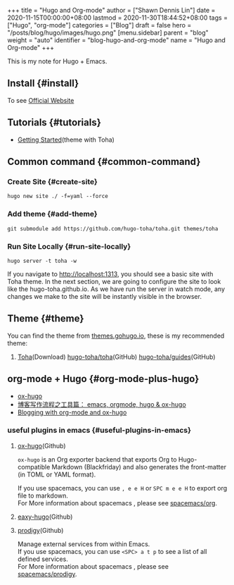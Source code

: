 +++
title = "Hugo and Org-mode"
author = ["Shawn Dennis Lin"]
date = 2020-11-15T00:00:00+08:00
lastmod = 2020-11-30T18:44:52+08:00
tags = ["Hugo", "org-mode"]
categories = ["Blog"]
draft = false
hero = "/posts/blog/hugo/images/hugo.png"
[menu.sidebar]
  parent = "blog"
  weight = "auto"
  identifier = "blog-hugo-and-org-mode"
  name = "Hugo and Org-mode"
+++

This is my note for Hugo + Emacs.  

<!--more-->


## Install {#install}

To see [Official Website](https://gohugo.io/getting-started/installing/)  


## Tutorials {#tutorials}

-   [Getting Started](https://toha-guides.netlify.app/posts/getting-started/prepare-site/)(theme with Toha)


## Common command {#common-command}


### Create Site {#create-site}

```shell
hugo new site ./ -f=yaml --force
```


### Add theme {#add-theme}

```shell
git submodule add https://github.com/hugo-toha/toha.git themes/toha
```


### Run Site Locally {#run-site-locally}

```shell
hugo server -t toha -w
```

If you navigate to <http://localhost:1313>, you should see a basic site with Toha theme. In the next section, we are going to configure the site to look like the hugo-toha.github.io. As we have run the server in watch mode, any changes we make to the site will be instantly visible in the browser.  


## Theme {#theme}

You can find the theme from [themes.gohugo.io](https://themes.gohugo.io/), these is my recommended theme:  

1.  [Toha](https://themes.gohugo.io/toha/)(Download) [hugo-toha/toha](https://github.com/hugo-toha/toha)(GitHub) [hugo-toha/guides](https://github.com/hugo-toha/guides)(GitHub)


## org-mode + Hugo {#org-mode-plus-hugo}

-   [ox-hugo](https://ox-hugo.scripter.co/)
-   [博客写作流程之工具篇： emacs, orgmode, hugo & ox-hugo](https://www.xianmin.org/post/ox-hugo/)
-   [Blogging with org-mode and ox-hugo](https://www.shanesveller.com/blog/2018/02/13/blogging-with-org-mode-and-ox-hugo/)


### useful plugins in emacs {#useful-plugins-in-emacs}

1.  [ox-hugo](https://github.com/kaushalmodi/ox-hugo/tree/f24c9bd522ae22bee2327c2b53858d0a5066707d)(Github)  
    
    `ox-hugo` is an Org exporter backend that exports Org to Hugo-compatible Markdown (Blackfriday) and also generates the front-matter (in TOML or YAML format).  
    
    If you use spacemacs, you can use `, e e H` or `SPC m e e H` to export org file to markdown.  
    For More information about spacemacs , please see [spacemacs/org](https://github.com/syl20bnr/spacemacs/tree/develop/layers/%2Bemacs/org).

2.  [eaxy-hugo](https://github.com/masasam/emacs-easy-hugo/tree/dffe165de354c2e6dc16510edad09839e69fdd35)(Github)
3.  [prodigy](https://github.com/rejeep/prodigy.el/tree/6ae71f27b09b172f03fb55b9eeef001206baacd3)(Github)  
    
    Manage external services from within Emacs.  
    If you use spacemacs, you can use `<SPC> a t p` to see a list of all defined services.  
    For More information about spacemacs , please see [spacemacs/prodigy](https://github.com/syl20bnr/spacemacs/tree/develop/layers/%2Btools/prodigy).

